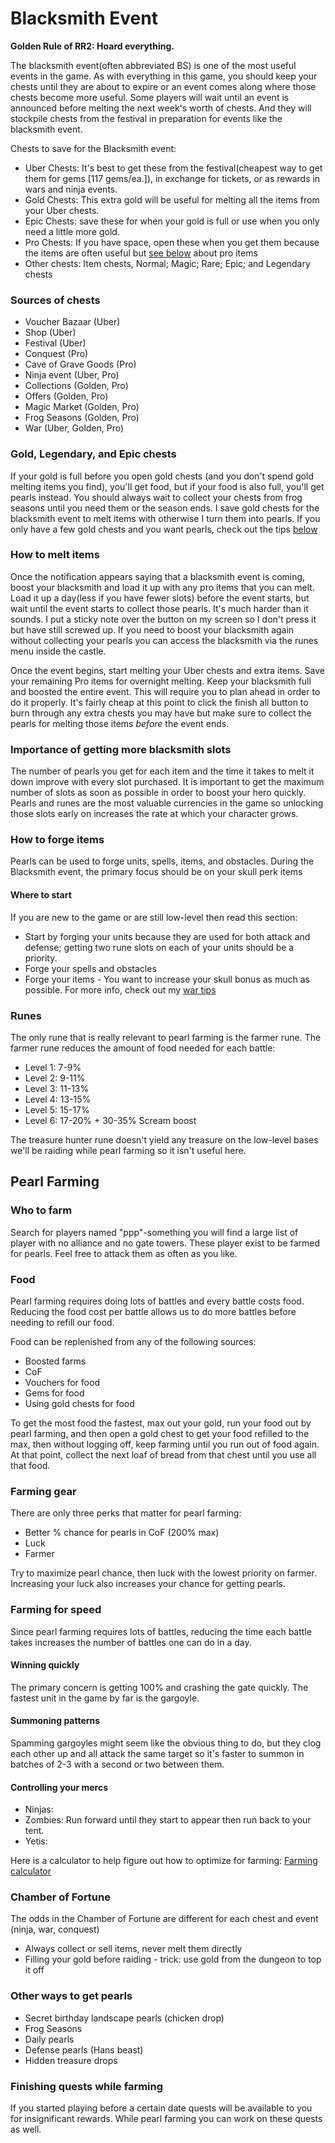 # Blacksmith Event

**Golden Rule of RR2: Hoard everything.**

The blacksmith event(often abbreviated BS) is one of the most useful events in the game.  As with everything in this game, you should keep your chests until they are about to expire or an event comes along where those chests become more useful.  Some players will wait until an event is announced before melting the next week's worth of chests.  And they will stockpile chests from the festival in preparation for events like the blacksmith event.

Chests to save for the Blacksmith event:
 * Uber Chests: It's best to get these from the festival(cheapest way to get them for gems [117 gems/ea.]), in exchange for tickets, or as rewards in wars and ninja events.
 * Gold Chests: This extra gold will be useful for melting all the items from your Uber chests.
 * Epic Chests: save these for when your gold is full or use when you only need a little more gold.
 * Pro Chests: If you have space, open these when you get them because the items are often useful but [see below](#How-to-melt-items) about pro items
 * Other chests: Item chests, Normal; Magic; Rare; Epic; and Legendary chests

### Sources of chests
 * Voucher Bazaar (Uber)
 * Shop (Uber)
 * Festival (Uber)
 * Conquest (Pro)
 * Cave of Grave Goods (Pro)
 * Ninja event (Uber, Pro)
 * Collections (Golden, Pro)
 * Offers (Golden, Pro)
 * Magic Market (Golden, Pro)
 * Frog Seasons (Golden, Pro)
 * War (Uber, Golden, Pro)

### Gold, Legendary, and Epic chests
If your gold is full before you open gold chests (and you don't spend gold melting items you find), you'll get food, but if your food is also full, you'll get pearls instead.  You should always wait to collect your chests from frog seasons until you need them or the season ends.  I save gold chests for the blacksmith event to melt items with otherwise I turn them into pearls.  If you only have a few gold chests and you want pearls, check out the tips [below](#Pearl-Farming)

### How to melt items
Once the notification appears saying that a blacksmith event is coming, boost your blacksmith and load it up with any pro items that you can melt.  Load it up a day(less if you have fewer slots) before the event starts, but wait until the event starts to collect those pearls.  It's much harder than it sounds.  I put a sticky note over the button on my screen so I don't press it but have still screwed up.  If you need to boost your blacksmith again without collecting your pearls you can access the blacksmith via the runes menu inside the castle.

Once the event begins, start melting your Uber chests and extra items.  Save your remaining Pro items for overnight melting.  Keep your blacksmith full and boosted the entire event.  This will require you to plan ahead in order to do it properly.  It's fairly cheap at this point to click the finish all button to burn through any extra chests you may have but make sure to collect the pearls for melting those items *before* the event ends.

### Importance of getting more blacksmith slots
The number of pearls you get for each item and the time it takes to melt it down improve with every slot purchased.  It is important to get the maximum number of slots as soon as possible in order to boost your hero quickly.  Pearls and runes are the most valuable currencies in the game so unlocking those slots early on increases the rate at which your character grows.

### How to forge items
Pearls can be used to forge units, spells, items, and obstacles.  During the Blacksmith event, the primary focus should be on your skull perk items

#### Where to start
If you are new to the game or are still low-level then read this section:

 * Start by forging your units because they are used for both attack and defense; getting two rune slots on each of your units should be a priority.
 * Forge your spells and obstacles
 * Forge your items - You want to increase your skull bonus as much as possible. For more info, check out my [war tips](https://hex-map.s3.us-east-1.amazonaws.com/war_tips.html)

### Runes
The only rune that is really relevant to pearl farming is the farmer rune.  The farmer rune reduces the amount of food needed for each battle:
 * Level 1: 7-9%
 * Level 2: 9-11%
 * Level 3: 11-13%
 * Level 4: 13-15%
 * Level 5: 15-17%
 * Level 6: 17-20% + 30-35% Scream boost

The treasure hunter rune doesn't yield any treasure on the low-level bases we'll be raiding while pearl farming so it isn't useful here.


## Pearl Farming
### Who to farm
Search for players named "ppp"-something you will find a large list of player with no alliance and no gate towers.  These player exist to be farmed for pearls.  Feel free to attack them as often as you like.

### Food
Pearl farming requires doing lots of battles and every battle costs food.  Reducing the food cost per battle allows us to do more battles before needing to refill our food.

Food can be replenished from any of the following sources:
 * Boosted farms
 * CoF
 * Vouchers for food
 * Gems for food
 * Using gold chests for food

To get the most food the fastest, max out your gold, run your food out by pearl farming, and then open a gold chest to get your food refilled to the max, then without logging off, keep farming until you run out of food again. At that point, collect the next loaf of bread from that chest until you use all that food.

### Farming gear
There are only three perks that matter for pearl farming:
 * Better % chance for pearls in CoF (200% max)
 * Luck
 * Farmer

Try to maximize pearl chance, then luck with the lowest priority on farmer.  Increasing your luck also increases your chance for getting pearls.

### Farming for speed
Since pearl farming requires lots of battles, reducing the time each battle takes increases the number of battles one can do in a day.

#### Winning quickly
The primary concern is getting 100% and crashing the gate quickly.  The fastest unit in the game by far is the gargoyle.

#### Summoning patterns
Spamming gargoyles might seem like the obvious thing to do, but they clog each other up and all attack the same target so it's faster to summon in batches of 2-3 with a second or two between them.

#### Controlling your mercs
 * Ninjas:
 * Zombies: Run forward until they start to appear then run back to your tent.
 * Yetis:

Here is a calculator to help figure out how to optimize for farming: [Farming calculator](https://hex-map.s3.us-east-1.amazonaws.com/farming_calculator.html)

### Chamber of Fortune
The odds in the Chamber of Fortune are different for each chest and event (ninja, war, conquest)
 * Always collect or sell items, never melt them directly
 * Filling your gold before raiding - trick: use gold from the dungeon to top it off

### Other ways to get pearls
 * Secret birthday landscape pearls (chicken drop)
 * Frog Seasons
 * Daily pearls
 * Defense pearls (Hans beast)
 * Hidden treasure drops

### Finishing quests while farming
If you started playing before a certain date quests will be available to you for insignificant rewards.  While pearl farming you can work on these quests as well.
